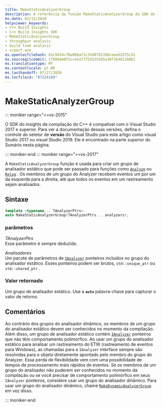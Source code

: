 ```yaml
---
title: MakeStaticAnalyzerGroup
description: A referência da função MakeStaticAnalyzerGroup do SDK do insights de compilação do C++.
ms.date: 02/12/2020
helpviewer_keywords:
- C++ Build Insights
- C++ Build Insights SDK
- MakeStaticAnalyzerGroup
- throughput analysis
- build time analysis
- vcperf.exe
ms.openlocfilehash: 81c5654c78e086af1c33d0791768ceea52575c51
ms.sourcegitcommit: 1f009ab0f2cc4a177f2d1353d5a38f164612bdb1
ms.translationtype: MT
ms.contentlocale: pt-BR
ms.lasthandoff: 07/27/2020
ms.locfileid: "87224169"
---
```

# <a name="makestaticanalyzergroup"></a>MakeStaticAnalyzerGroup

::: moniker range="<=vs-2015"

O SDK do insights de compilação do C++ é compatível com o Visual Studio 2017 e superior. Para ver a documentação dessas versões, defina o controle do seletor de **versão** do Visual Studio para este artigo como visual Studio 2017 ou visual Studio 2019. Ele é encontrado na parte superior do Sumário nesta página.

::: moniker-end
::: moniker range=">=vs-2017"

A `MakeStaticAnalyzerGroup` função é usada para criar um grupo de analisador estático que pode ser passado para funções como [`Analyze`](analyze.md) ou [`Relog`](relog.md) . Os membros de um grupo do Analyzer recebem eventos um por um da esquerda para a direita, até que todos os eventos em um rastreamento sejam analisados.

## <a name="syntax"></a>Sintaxe

```cpp
template <typename... TAnalyzerPtrs>
auto MakeStaticAnalyzerGroup(TAnalyzerPtrs... analyzers);
```

### <a name="parameters"></a>parâmetros

*TAnalyzerPtrs*\
Esse parâmetro é sempre deduzido.

*Analisadores*\
Um pacote de parâmetros de [`IAnalyzer`](../other-types/ianalyzer-class.md) ponteiros incluídos no grupo do analisador estático. Esses ponteiros podem ser brutos, `std::unique_ptr` ou `std::shared_ptr` .

### <a name="return-value"></a>Valor retornado

Um grupo de analisador estático. Use a **`auto`** palavra-chave para capturar o valor de retorno.

## <a name="remarks"></a>Comentários

Ao contrário dos grupos do analisador dinâmico, os membros de um grupo do analisador estático devem ser conhecidos no momento da compilação. Além disso, um grupo de analisador estático contém [`IAnalyzer`](../other-types/ianalyzer-class.md) ponteiros que não têm comportamento polimórfico. Ao usar um grupo do analisador estático para analisar um rastreamento do ETW (rastreamento de eventos para Windows), as chamadas para a `IAnalyzer` interface sempre são resolvidas para o objeto diretamente apontado pelo membro do grupo do Analyzer. Essa perda de flexibilidade vem com uma possibilidade de tempos de processamento mais rápidos de eventos. Se os membros de um grupo do analisador não puderem ser conhecidos no momento da compilação ou se você precisar de comportamento polimórfico em seus `IAnalyzer` ponteiros, considere usar um grupo do analisador dinâmico. Para usar um grupo do analisador dinâmico, chame [`MakeDynamicAnalyzerGroup`](make-static-analyzer-group.md) em vez disso.

::: moniker-end
